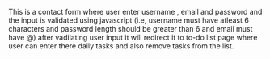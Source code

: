This is a contact form where user enter username , email and password and the input is validated using javascript (i.e, username must have atleast 6 characters and password length should be greater than 6 and email must have @) after vadilating user input it will redirect it to to-do list page where user can enter there daily tasks and also remove tasks from the list.
